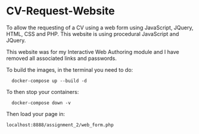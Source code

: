# CV-Request-Website

To allow the requesting of a CV using a web form using JavaScript, JQuery, HTML, CSS and PHP. This website is using procedural JavaScript and JQuery. 

This website was for my Interactive Web Authoring module and I have removed all associated links and passwords. 

To build the images, in the terminal you need to do:
```
  docker-compose up --build -d
```
To then stop your containers:
```
  docker-compose down -v
```
Then load your page in:

 ```
 localhost:8888/assignment_2/web_form.php
 ```
